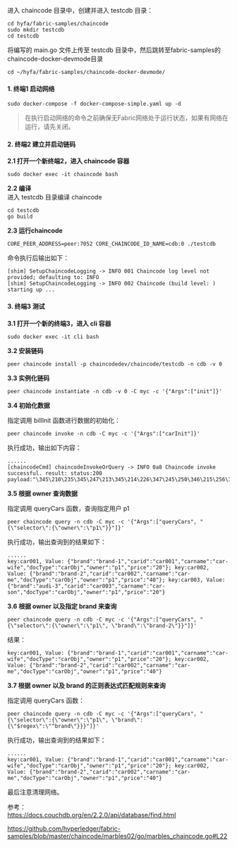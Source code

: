 进入 chaincode 目录中，创建并进入 testcdb 目录：
```shell
cd hyfa/fabric-samples/chaincode
sudo mkdir testcdb
cd testcdb
```

将编写的 main.go 文件上传至 testcdb 目录中，然后跳转至fabric-samples的chaincode-docker-devmode目录

```shell
cd ~/hyfa/fabric-samples/chaincode-docker-devmode/
```

#### 1. 终端1 启动网络
```shell
sudo docker-compose -f docker-compose-simple.yaml up -d
```
> 在执行启动网络的命令之前确保无Fabric网络处于运行状态，如果有网络在运行，请先关闭。

#### 2. 终端2 建立并启动链码

**2.1 打开一个新终端2，进入 chaincode 容器**
```shell
sudo docker exec -it chaincode bash
```
**2.2 编译**  
进入 testcdb 目录编译 chaincode
```shell
cd testcdb
go build
```
**2.3 运行chaincode**
```shell
CORE_PEER_ADDRESS=peer:7052 CORE_CHAINCODE_ID_NAME=cdb:0 ./testcdb
```
命令执行后输出如下：
```shell
[shim] SetupChaincodeLogging -> INFO 001 Chaincode log level not provided; defaulting to: INFO
[shim] SetupChaincodeLogging -> INFO 002 Chaincode (build level: ) starting up ...
```
#### 3. 终端3 测试

**3.1 打开一个新的终端3，进入 cli 容器**
```shell
sudo docker exec -it cli bash
```
**3.2 安装链码**
```shell
peer chaincode install -p chaincodedev/chaincode/testcdb -n cdb -v 0
```
**3.3 实例化链码**
```shell
peer chaincode instantiate -n cdb -v 0 -C myc -c '{"Args":["init"]}'
```
**3.4 初始化数据**

指定调用 billInit 函数进行数据的初始化：
```shell
peer chaincode invoke -n cdb -C myc -c '{"Args":["carInit"]}'
```
执行成功，输出如下内容：
```shell
......
[chaincodeCmd] chaincodeInvokeOrQuery -> INFO 0a8 Chaincode invoke successful. result: status:200 payload:"\345\210\235\345\247\213\345\214\226\347\245\250\346\215\256\346\210\220\345\212\237"
```

**3.5 根据 owner 查询数据**

指定调用 queryCars 函数，查询指定用户 p1
```shell
peer chaincode query -n cdb -C myc -c '{"Args":["queryCars", "{\"selector\":{\"owner\":\"p1\"}}"]}'
```

执行成功，输出查询到的结果如下：
```shell
......
key:car001, Value: {"brand":"brand-1","carid":"car001","carname":"car-wife","docType":"carObj","owner":"p1","price":"20"}; key:car002, Value: {"brand":"brand-2","carid":"car002","carname":"car-me","docType":"carObj","owner":"p1","price":"40"}; key:car003, Value: {"brand":"audi-3","carid":"car003","carname":"car-son","docType":"carObj","owner":"p1","price":"20"}
```

**3.6 根据 owner 以及指定 brand 来查询**

```shell
peer chaincode query -n cdb -C myc -c '{"Args":["queryCars", "{\"selector\":{\"owner\":\"p1\", \"brand\":\"brand-2\"}}"]}'
```
结果：
```shell
key:car001, Value: {"brand":"brand-1","carid":"car001","carname":"car-wife","docType":"carObj","owner":"p1","price":"20"}; key:car002, Value: {"brand":"brand-2","carid":"car002","carname":"car-me","docType":"carObj","owner":"p1","price":"40"}
```

**3.7 根据 owner 以及 brand 的正则表达式匹配规则来查询**

指定调用 queryCars 函数：
```shell
peer chaincode query -n cdb -C myc -c '{"Args":["queryCars", "{\"selector\":{\"owner\":\"p1\", \"brand\":{\"$regex\":\"^brand\"}}}"]}'
```
执行成功，输出查询到的结果如下：
```shell
......
key:car001, Value: {"brand":"brand-1","carid":"car001","carname":"car-wife","docType":"carObj","owner":"p1","price":"20"}; key:car002, Value: {"brand":"brand-2","carid":"car002","carname":"car-me","docType":"carObj","owner":"p1","price":"40"}

```


最后注意清理网络。

参考：  
https://docs.couchdb.org/en/2.2.0/api/database/find.html

https://github.com/hyperledger/fabric-samples/blob/master/chaincode/marbles02/go/marbles_chaincode.go#L22